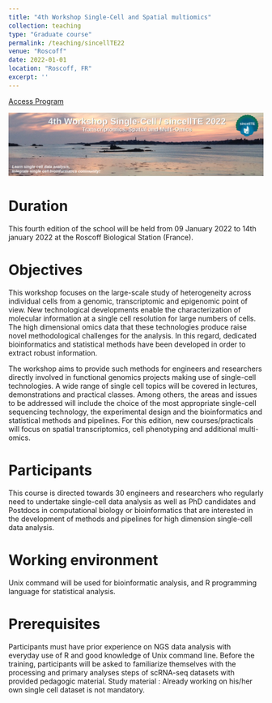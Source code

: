 ```yaml
---
title: "4th Workshop Single-Cell and Spatial multiomics"
collection: teaching
type: "Graduate course"
permalink: /teaching/sincellTE22
venue: "Roscoff"
date: 2022-01-01
location: "Roscoff, FR"
excerpt: ''
---
```


[Access Program](https://moodle.france-bioinformatique.fr/course/view.php?id=7)


![4th Workshop Single-Cell and Spatial multiomics, Roscoff 2022](/images/sincellTE22.png "4th Workshop Single-Cell and Spatial multiomics, Roscoff 2022")

Duration
======

This fourth edition of the school will be held from 09 January 2022 to 14th january 2022 at the Roscoff Biological Station (France).

Objectives
======

This workshop focuses on the large-scale study of heterogeneity across individual cells from a genomic, transcriptomic and epigenomic point of view. New technological developments enable the characterization of molecular information at a single cell resolution for large numbers of cells. The high dimensional omics data that these technologies produce raise novel methodological challenges for the analysis. In this regard, dedicated bioinformatics and statistical methods have been developed in order to extract robust information.

The workshop aims to provide such methods for engineers and researchers directly involved in functional genomics projects making use of single-cell technologies. A wide range of single cell topics will be covered in lectures, demonstrations and practical classes. Among others, the areas and issues to be addressed will include the choice of the most appropriate single-cell sequencing technology, the experimental design and the bioinformatics and statistical methods and pipelines. For this edition, new courses/practicals will focus on spatial transcriptomics, cell phenotyping and additional multi-omics.

Participants
======

This course is directed towards 30 engineers and researchers who regularly need to undertake single-cell data analysis as well as PhD candidates and Postdocs in computational biology or bioinformatics that are interested in the development of methods and pipelines for high dimension single-cell data analysis.

Working environment
======

Unix command will be used for bioinformatic analysis, and R programming language for statistical analysis.

Prerequisites
======

Participants must have prior experience on NGS data analysis  with everyday use of R and good knowledge of Unix command line. Before the training, participants will be asked to familiarize themselves with the processing and primary analyses steps of scRNA-seq datasets with provided pedagogic material. Study material : Already working on his/her own single cell dataset is not mandatory.
